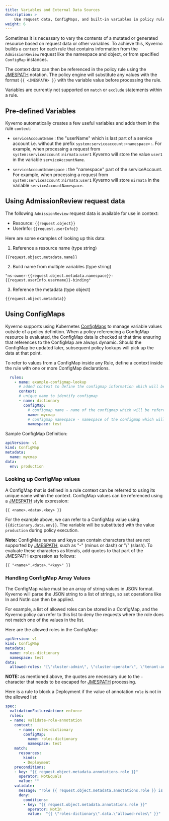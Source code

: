 ```yaml
---
title: Variables and External Data Sources
description: >
    Use request data, ConfigMaps, and built-in variables in policy rules
weight: 6
---
```


Sometimes it is necessary to vary the contents of a mutated or generated resource based on request data or other variables. To achieve this, Kyverno builds a `context` for each rule that contains information from the `AdmissionReview` request like the namespace and object, or from specified `ConfigMap` instances.

The context data can then be referenced in the policy rule using the [JMESPATH](http://jmespath.org/) notation. The policy engine will substitute any values with the format `{{ <JMESPATH> }}` with the variable value before processing the rule.

Variables are currently not supported on `match` or `exclude` statements within a rule.

## Pre-defined Variables

Kyverno automatically creates a few useful variables and adds them in the rule `context`:

- `serviceAccountName` : the "userName" which is last part of a service account i.e. without the prefix `system:serviceaccount:<namespace>:`. For example, when processing a request from `system:serviceaccount:nirmata:user1` Kyverno will store the value `user1` in the variable `serviceAccountName`.

- `serviceAccountNamespace` : the "namespace" part of the serviceAccount. For example, when processing a request from `system:serviceaccount:nirmata:user1` Kyverno will store `nirmata` in the variable `serviceAccountNamespace`.

## Using AdmissionReview request data

The following `AdmissionReview` request data is available for use in context:

- Resource: `{{request.object}}`
- UserInfo: `{{request.userInfo}}`

Here are some examples of looking up this data:

1. Reference a resource name (type string)

`{{request.object.metadata.name}}`

2. Build name from multiple variables (type string)

`"ns-owner-{{request.object.metadata.namespace}}-{{request.userInfo.username}}-binding"`

3. Reference the metadata (type object)

`{{request.object.metadata}}`

## Using ConfigMaps

Kyverno supports using Kubernetes [ConfigMaps](https://kubernetes.io/docs/concepts/configuration/configmap/) to manage variable values outside of a policy definition. When a policy referencing a ConfigMap resource is evaluated, the ConfigMap data is checked at that time ensuring that references to the ConfigMap are always dynamic. Should the ConfigMap be updated later, subsequent policy lookups will pick up the data at that point.

To refer to values from a ConfigMap inside any Rule, define a context inside the rule with one or more ConfigMap declarations.

````yaml
  rules:
    - name: example-configmap-lookup
      # added context to define the configmap information which will be referred
      context:
      # unique name to identify configmap
      - name: dictionary
        configMap:
          # configmap name - name of the configmap which will be referred
          name: mycmap
          # configmap namespace - namespace of the configmap which will be referred
          namespace: test
````

Sample ConfigMap Definition:

````yaml
apiVersion: v1
kind: ConfigMap
metadata:
  name: mycmap
data:
  env: production
````

### Looking up ConfigMap values

A ConfigMap that is defined in a rule context can be referred to using its unique name within the context. ConfigMap values can be referenced using a [JMESPATH](http://jmespath.org/) style expression:

```
{{ <name>.<data>.<key> }}
```

For the example above, we can refer to a ConfigMap value using `{{dictionary.data.env}}`. The variable will be substituted with the value `production` during policy execution.

**Note:** ConfigMap names and keys can contain characters that are not supported by [JMESPATH](http://jmespath.org/), such as "-" (minus or dash) or "/" (slash). To evaluate these characters as literals, add quotes to that part of the JMESPATH expression as follows:

```
{{ "<name>".<data>."<key>" }}
```

### Handling ConfigMap Array Values

The ConfigMap value must be an array of string values in JSON format. Kyverno will parse the JSON string to a list of strings, so set operations like In and NotIn can then be applied.

For example, a list of allowed roles can be stored in a ConfigMap, and the Kyverno policy can refer to this list to deny the requests where the role does not match one of the values in the list.

Here are the allowed roles in the ConfigMap:

````yaml
apiVersion: v1
kind: ConfigMap
metadata:
  name: roles-dictionary
  namespace: test
data:
  allowed-roles: "[\"cluster-admin\", \"cluster-operator\", \"tenant-admin\"]"
````

**NOTE:** as mentioned above, the quotes are necessary due to the `-` character that needs to be escaped for [JMESPATH](http://jmespath.org/) processing.

Here is a rule to block a Deployment if the value of annotation `role` is not in the allowed list:

````yaml
spec:
  validationFailureAction: enforce
  rules:
  - name: validate-role-annotation
    context:
      - name: roles-dictionary
        configMap:
          name: roles-dictionary
          namespace: test
    match:
      resources:
        kinds:
        - Deployment
    preconditions:
    - key: "{{ request.object.metadata.annotations.role }}"
      operator: NotEquals
      value: ""
    validate:
      message: "role {{ request.object.metadata.annotations.role }} is not in the allowed list {{ \"roles-dictionary\".data.\"allowed-roles\" }}"
      deny:
        conditions:
        - key: "{{ request.object.metadata.annotations.role }}"
          operator: NotIn
          value:  "{{ \"roles-dictionary\".data.\"allowed-roles\" }}"
````
